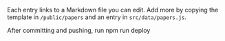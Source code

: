 

Each entry links to a Markdown file you can edit. Add more by copying the template in <code>/public/papers</code> and an entry in <code>src/data/papers.js</code>.

After committing and pushing, run
npm run deploy
